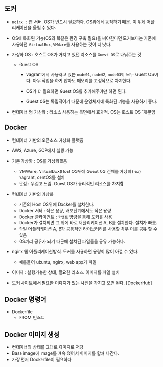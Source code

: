 ## 도커



- `nginx ` : 웹 서버. OS가 반드시 필요하다. OS위에서 동작하기 때문. 이 위에 어플리케이션을 올릴 수 있다. 

- OS에 특화된 기능(OS와 똑같은 환경 구축 필요)을 써야한다면 도커보다는 기존에 사용하던 `VirtualBox`, `VMWare`를 사용하는 것이 더 낫다.

- 가상화 OS : 호스트 OS가 가지고 있던 리소스를 `Guest OS`로 나눠주는 것

  - Guest OS 

    - vagrant에서 사용하고 있는 `node01`, `node02`, `node03`이 모두 Guest OS이다. 아무 작업을 하지 않아도 메모리를 고정적으로 차지한다.

    - OS가 더 필요하면 Guest OS를 추가해주기만 하면 된다.

    - Guest OS는 독립적이기 때문에 운영체제에 특화된 기능을 사용하기 좋다.

      

- 컨테이너 형 가상화 : 리소스 사용하는 측면에서 효과적. OS는 호스트 OS 1개뿐임

## Docker

- 컨테이너 기반의 오픈소스 가상화 플랫폼
- AWS, Azure, GCP에서 실행 가능
- 기존 가상화 : OS를 가상화했음
  - VMWare, VirtualBox(Host OS위에 Guest OS 전체를 가상화) ex) vagrant, centOS를 설치
  - 단점 : 무겁고 느림. Guest OS가 물리적인 리소스를 차지함
- 컨테이너 기반의 가상화 
  - 기존의 Host OS위에 Docker를 설치한다. 
  - Docker 서버 : 적은 용량, 배포단계에서도 적은 용량
  - Docker 클라이언트 : `커맨트` 명령을 통해 도커를 사용
  - Docker가 설치되면 그 위에 바로 어플리케이션 A, B를 설치한다. 설치가 빠름. 
  - 만일 어플리케이션 A, B가 공통적인 라이브러리를 사용할 경우 이를 공유 할 수 있음
  - OS끼리 공유가 되기 때문에 설치된 파일들을 공유 가능하다. 



- nginx 웹 어플리케이션방식. 도커를 사용하면 용랑이 많이 아낄 수 있다.
  - 예를들어 ubuntu, nginx, web app가 파일
- 이미지 : 실행가능한 상태, 필요한 리소스. 이미지를 파일 설치
- 도커 사이트에서 필요한 이미지가 있는 사진을 가지고 오면 된다. [DockerHub] 





## Docker 명령어

- Dockerfile
  - FROM 인스트





## Docker 이미지 생성

- 컨테이너의 상태를 그대로 이미지로 저장
- Base image에 image를 계속 얹어서 이미지를 합쳐 나간다.
- 가장 먼저 Dockerfile이 필요하다